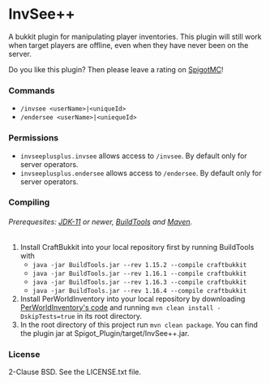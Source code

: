 # InvSee++

A bukkit plugin for manipulating player inventories.
This plugin will still work when target players are offline, even when they have never been on the server.

Do you like this plugin? Then please leave a rating on [SpigotMC](https://www.spigotmc.org/resources/invsee.82342/)!

### Commands
- `/invsee <userName>|<uniqueId>`
- `/endersee <userName>|<uniequeId>`

### Permissions

- `invseeplusplus.invsee` allows access to `/invsee`. By default only for server operators.
- `invseeplusplus.endersee` allows access to `/endersee`. By default only for server operators.

### Compiling

###### Prerequesites: [JDK-11](https://jdk.java.net/) or newer, [BuildTools](https://www.spigotmc.org/wiki/buildtools/) and [Maven](https://maven.apache.org).

1. Install CraftBukkit into your local repository first by running BuildTools with
    - `java -jar BuildTools.jar --rev 1.15.2 --compile craftbukkit`
    - `java -jar BuildTools.jar --rev 1.16.1 --compile craftbukkit`
    - `java -jar BuildTools.jar --rev 1.16.3 --compile craftbukkit`
    - `java -jar BuildTools.jar --rev 1.16.4 --compile craftbukkit`
2. Install PerWorldInventory into your local repository by downloading [PerWorldInventory's code](https://github.com/EbonJaeger/perworldinventory-kt)
and running `mvn clean install -DskipTests=true` in its root directory. 
3. In the root directory of this project run `mvn clean package`.
You can find the plugin jar at Spigot_Plugin/target/InvSee++.jar.

### License
2-Clause BSD. See the LICENSE.txt file.